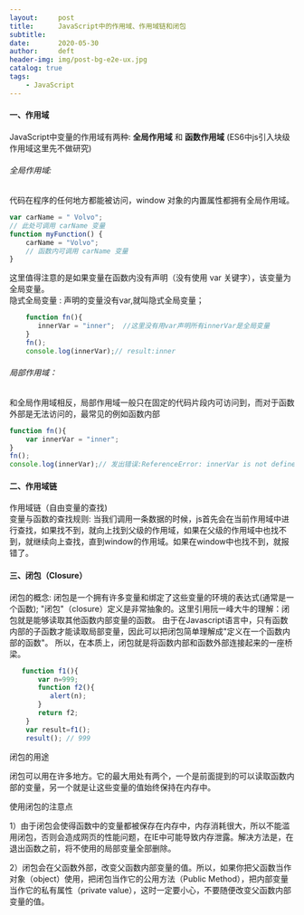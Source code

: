 ```yaml
---
layout:     post
title:      JavaScript中的作用域、作用域链和闭包
subtitle:  
date:       2020-05-30
author:     deft
header-img: img/post-bg-e2e-ux.jpg
catalog: true
tags:
    - JavaScript
---
```

#### 一、作用域  
JavaScript中变量的作用域有两种: **全局作用域** 和 **函数作用域** (ES6中js引入块级作用域这里先不做研究)  
###### 全局作用域:  
代码在程序的任何地方都能被访问，window 对象的内置属性都拥有全局作用域。  
```javascript
var carName = " Volvo";
// 此处可调用 carName 变量
function myFunction() {
    carName = "Volvo";
    // 函数内可调用 carName 变量
}
```
  这里值得注意的是如果变量在函数内没有声明（没有使用 var 关键字），该变量为全局变量。  
  隐式全局变量 : 声明的变量没有var,就叫隐式全局变量；
  ```javascript
      function fn(){
         innerVar = "inner";  //这里没有用var声明所有innerVar是全局变量
      }
      fn();
      console.log(innerVar);// result:inner

```
  
###### 局部作用域：
和全局作用域相反，局部作用域一般只在固定的代码片段内可访问到，而对于函数外部是无法访问的，最常见的例如函数内部  

```javascript
function fn(){
	var innerVar = "inner";
}
fn();
console.log(innerVar);// 发出错误:ReferenceError: innerVar is not defined

```

#### 二、作用域链
作用域链（自由变量的查找)  
变量与函数的查找规则: 当我们调用一条数据的时候，js首先会在当前作用域中进行查找，如果找不到，就向上找到父级的作用域，如果在父级的作用域中也找不到，就继续向上查找，直到window的作用域。如果在window中也找不到，就报错了。  

#### 三、闭包（Closure）  
闭包的概念: 闭包是一个拥有许多变量和绑定了这些变量的环境的表达式(通常是一个函数);
"闭包"（closure）定义是非常抽象的。这里引用阮一峰大牛的理解：闭包就是能够读取其他函数内部变量的函数。
由于在Javascript语言中，只有函数内部的子函数才能读取局部变量，因此可以把闭包简单理解成"定义在一个函数内部的函数"。
所以，在本质上，闭包就是将函数内部和函数外部连接起来的一座桥梁。  


```javascript
   function f1(){
       var n=999;
       function f2(){
          alert(n);
       }
       return f2;
    }
    var result=f1();
    result(); // 999
```


闭包的用途

闭包可以用在许多地方。它的最大用处有两个，一个是前面提到的可以读取函数内部的变量，另一个就是让这些变量的值始终保持在内存中。  

使用闭包的注意点

1）由于闭包会使得函数中的变量都被保存在内存中，内存消耗很大，所以不能滥用闭包，否则会造成网页的性能问题，在IE中可能导致内存泄露。解决方法是，在退出函数之前，将不使用的局部变量全部删除。

2）闭包会在父函数外部，改变父函数内部变量的值。所以，如果你把父函数当作对象（object）使用，把闭包当作它的公用方法（Public Method），把内部变量当作它的私有属性（private value），这时一定要小心，不要随便改变父函数内部变量的值。

